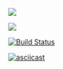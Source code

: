 <a href="https://codeclimate.com/github/GreyGreyWolf/python-project-lvl1/maintainability"><img src="https://api.codeclimate.com/v1/badges/c0eb046de2d7cb2a910a/maintainability" /></a>

<a href="https://codeclimate.com/github/GreyGreyWolf/python-project-lvl1/test_coverage"><img src="https://api.codeclimate.com/v1/badges/c0eb046de2d7cb2a910a/test_coverage" /></a>

[![Build Status](https://travis-ci.com/GreyGreyWolf/python-project-lvl1.svg?branch=master)](https://travis-ci.com/GreyGreyWolf/python-project-lvl1)

[![asciicast](https://asciinema.org/a/eiSwxssCokxSJ3vcFlI1U3Lcz.svg)](https://asciinema.org/a/eiSwxssCokxSJ3vcFlI1U3Lcz)
